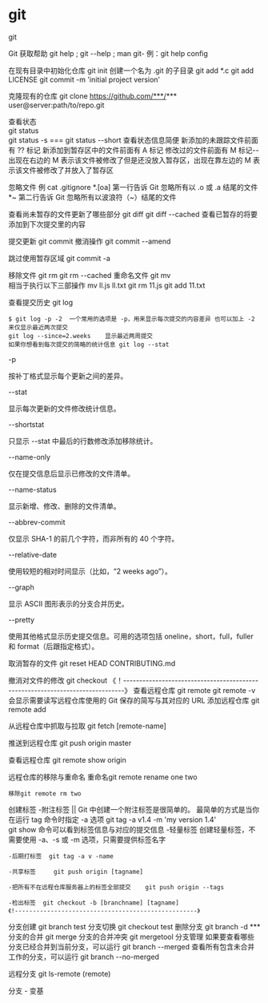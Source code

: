# git
git 

Git 获取帮助
git help  <velp>  ;  git <velp> --help ;  man git-<verb>
例：git help config

在现有目录中初始化仓库
git init  创建一个名为 .git 的子目录
git add *.c
git add LICENSE
git commit -m 'initial project version'

克隆现有的仓库
git clone https://github.com/***/***
          user@server:path/to/repo.git 
          
  查看状态    
git status  
    git status -s  === git status --short 查看状态信息简便
    新添加的未跟踪文件前面有 ?? 标记
    新添加到暂存区中的文件前面有 A 标记
    修改过的文件前面有 M 标记--出现在右边的 M 表示该文件被修改了但是还没放入暂存区，出现在靠左边的 M 表示该文件被修改了并放入了暂存区
   
忽略文件
    例 cat .gitignore
        *.[oa]   第一行告诉 Git 忽略所有以 .o 或 .a 结尾的文件
        *~       第二行告诉 Git 忽略所有以波浪符（~）结尾的文件
        
查看尚未暂存的文件更新了哪些部分
   git diff
   git diff --cached 查看已暂存的将要添加到下次提交里的内容
   
提交更新
   git commit
   撤消操作 
   git commit --amend 
   
跳过使用暂存区域
   git commit -a
   
移除文件
     git rm
     git rm --cached
重命名文件
  git mv  
      相当于执行以下三部操作
            mv ll.js ll.txt
            git rm 11.js
            git add 11.txt

查看提交历史
  git log
  
    $ git log -p -2  一个常用的选项是 -p，用来显示每次提交的内容差异 也可以加上 -2 来仅显示最近两次提交
    git log --since=2.weeks    显示最近两周提交
    如果你想看到每次提交的简略的统计信息 git log --stat
    
-p

按补丁格式显示每个更新之间的差异。

--stat

显示每次更新的文件修改统计信息。

--shortstat

只显示 --stat 中最后的行数修改添加移除统计。

--name-only

仅在提交信息后显示已修改的文件清单。

--name-status

显示新增、修改、删除的文件清单。

--abbrev-commit

仅显示 SHA-1 的前几个字符，而非所有的 40 个字符。

--relative-date

使用较短的相对时间显示（比如，“2 weeks ago”）。

--graph

显示 ASCII 图形表示的分支合并历史。

--pretty

使用其他格式显示历史提交信息。可用的选项包括 oneline，short，full，fuller 和 format（后跟指定格式）。
    
取消暂存的文件
    git reset HEAD CONTRIBUTING.md
    
撤消对文件的修改
    git checkout 
《！------------------------------------------------------------------------------》
查看远程仓库
     git remote
     git remote -v  会显示需要读写远程仓库使用的 Git 保存的简写与其对应的 URL
添加远程仓库
    git remote add <shortname> <url>
    
从远程仓库中抓取与拉取
     git fetch [remote-name]
     
推送到远程仓库 
    git push origin master  
    
查看远程仓库
    git remote show origin  
    
远程仓库的移除与重命名
    重命名git remote rename one two
    
    移除git remote rm two
    
创建标签
    -附注标签  ||  Git 中创建一个附注标签是很简单的。 最简单的方式是当你在运行 tag 命令时指定 -a 选项     git tag -a v1.4 -m 'my version 1.4'  
     git show 命令可以看到标签信息与对应的提交信息
    -轻量标签  创建轻量标签，不需要使用 -a、-s 或 -m 选项，只需要提供标签名字 
    
    -后期打标签  git tag -a v -name
    
    -共享标签     git push origin [tagname]
    
    -把所有不在远程仓库服务器上的标签全部提交    git push origin --tags
    
    -检出标签  git checkout -b [branchname] [tagname]   
    《!---------------------------------------------------》
    

分支创建
    git branch test
分支切换
    git checkout test
删除分支
    git branch -d ***
分支的合并
    git merge <branchName>
分支的合并冲突
    git mergetool
分支管理
    如果要查看哪些分支已经合并到当前分支，可以运行 git branch --merged
    查看所有包含未合并工作的分支，可以运行 git branch --no-merged
    
远程分支
    git ls-remote (remote)
  
  
分支 - 变基 
    
